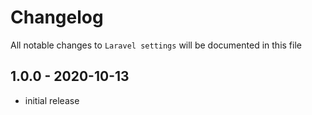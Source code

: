 # Changelog

All notable changes to `Laravel settings` will be documented in this file

## 1.0.0 - 2020-10-13

- initial release
